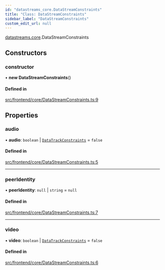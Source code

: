 ```yaml
---
id: "datastreams_core.DataStreamConstraints"
title: "Class: DataStreamConstraints"
sidebar_label: "DataStreamConstraints"
custom_edit_url: null
---
```


[datastreams.core](../modules/datastreams_core).DataStreamConstraints

## Constructors

### constructor

• **new DataStreamConstraints**()

#### Defined in

[src/frontend/core/DataStreamConstraints.ts:9](https://github.com/brainsatplay/datastreams-api/blob/2f2731a/src/frontend/core/DataStreamConstraints.ts#L9)

## Properties

### audio

• **audio**: `boolean` \| [`DataTrackConstraints`](datastreams_core.DataTrackConstraints) = `false`

#### Defined in

[src/frontend/core/DataStreamConstraints.ts:5](https://github.com/brainsatplay/datastreams-api/blob/2f2731a/src/frontend/core/DataStreamConstraints.ts#L5)

___

### peerIdentity

• **peerIdentity**: ``null`` \| `string` = `null`

#### Defined in

[src/frontend/core/DataStreamConstraints.ts:7](https://github.com/brainsatplay/datastreams-api/blob/2f2731a/src/frontend/core/DataStreamConstraints.ts#L7)

___

### video

• **video**: `boolean` \| [`DataTrackConstraints`](datastreams_core.DataTrackConstraints) = `false`

#### Defined in

[src/frontend/core/DataStreamConstraints.ts:6](https://github.com/brainsatplay/datastreams-api/blob/2f2731a/src/frontend/core/DataStreamConstraints.ts#L6)
